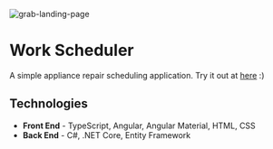 ![grab-landing-page](/img/scheduler.gif)

# Work Scheduler

A simple appliance repair scheduling application. Try it out at [here](https://scheduler.zilvinaspocius.lt "Work Scheduler") :)

## Technologies

* **Front End** - TypeScript, Angular, Angular Material, HTML, CSS
* **Back End** - C#, .NET Core, Entity Framework
